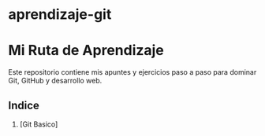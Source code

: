 # aprendizaje-git
# Mi Ruta de Aprendizaje

Este repositorio contiene mis apuntes y ejercicios paso a paso para dominar Git, GitHub y desarrollo web.

## Indice
1. [Git Basico]
